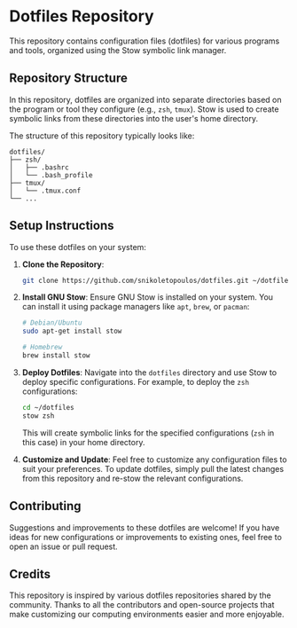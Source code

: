 # Dotfiles Repository

This repository contains configuration files (dotfiles) for various programs
and tools, organized using the Stow symbolic link manager.

## Repository Structure

In this repository, dotfiles are organized into separate directories based on
the program or tool they configure (e.g., `zsh`, `tmux`). Stow is used
to create symbolic links from these directories into the user's home directory.

The structure of this repository typically looks like:

```
dotfiles/
├── zsh/
│   ├── .bashrc
│   └── .bash_profile
├── tmux/
│   └── .tmux.conf
└── ...
```

## Setup Instructions

To use these dotfiles on your system:

1. **Clone the Repository**:

   ```bash
   git clone https://github.com/snikoletopoulos/dotfiles.git ~/dotfiles
   ```

2. **Install GNU Stow**:
   Ensure GNU Stow is installed on your system. You can install it using package
   managers like `apt`, `brew`, or `pacman`:

   ```bash
   # Debian/Ubuntu
   sudo apt-get install stow

   # Homebrew
   brew install stow
   ```

3. **Deploy Dotfiles**:
   Navigate into the `dotfiles` directory and use Stow to deploy specific
   configurations. For example, to deploy the `zsh` configurations:

   ```bash
   cd ~/dotfiles
   stow zsh
   ```

   This will create symbolic links for the specified configurations
   (`zsh` in this case) in your home directory.

4. **Customize and Update**:
   Feel free to customize any configuration files to suit your preferences. To
   update dotfiles, simply pull the latest changes from this repository and
   re-stow the relevant configurations.

## Contributing

Suggestions and improvements to these dotfiles are welcome! If you have ideas
for new configurations or improvements to existing ones, feel free to open an
issue or pull request.

## Credits

This repository is inspired by various dotfiles repositories shared by the community.
Thanks to all the contributors and open-source projects that make customizing
our computing environments easier and more enjoyable.

